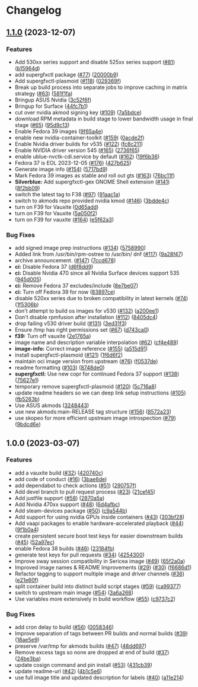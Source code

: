 # Changelog

## [1.1.0](https://github.com/ublue-os/nvidia/compare/v1.0.0...v1.1.0) (2023-12-07)


### Features

* Add 530xx series support and disable 525xx series support ([#81](https://github.com/ublue-os/nvidia/issues/81)) ([b15964d](https://github.com/ublue-os/nvidia/commit/b15964d63c519e4771eb9bbad5233ba965d45cbd))
* add supergfxctl package ([#77](https://github.com/ublue-os/nvidia/issues/77)) ([20000b9](https://github.com/ublue-os/nvidia/commit/20000b9aeab0ee5ad436ad394983dfb20baecb37))
* Add supergfxctl-plasmoid ([#118](https://github.com/ublue-os/nvidia/issues/118)) ([029369f](https://github.com/ublue-os/nvidia/commit/029369f836e170d7d8e15e52da1a4b03edce8a29))
* Break up build process into separate jobs to improve caching in matrix strategy ([#63](https://github.com/ublue-os/nvidia/issues/63)) ([581f1fa](https://github.com/ublue-os/nvidia/commit/581f1fa78f3ff59d3405e2ab79e98960fa3d3c1e))
* Bringup ASUS Nvidia ([3c52f6f](https://github.com/ublue-os/nvidia/commit/3c52f6ffba724cdd7a94b3422c6ce30e910df9d1))
* Bringup for Surface ([44fc7b1](https://github.com/ublue-os/nvidia/commit/44fc7b1adf3a818c3e7d2c351b9d6f0b56b23f73))
* cut over nvidia akmod signing key ([#109](https://github.com/ublue-os/nvidia/issues/109)) ([7a5bdce](https://github.com/ublue-os/nvidia/commit/7a5bdce97ceca5205b671332d0cac3491c8ef4dd))
* download RPM metadata in build stage to lower bandwidth usage in final stage ([#65](https://github.com/ublue-os/nvidia/issues/65)) ([95d9c13](https://github.com/ublue-os/nvidia/commit/95d9c132c2f8908d7b5e4fcf7362219286502bb4))
* Enable Fedora 39 images ([9f65a4e](https://github.com/ublue-os/nvidia/commit/9f65a4edbc10743718fabc717f6c76e4669502c2))
* enable new nvidia-container-toolkit ([#159](https://github.com/ublue-os/nvidia/issues/159)) ([0acde2f](https://github.com/ublue-os/nvidia/commit/0acde2f31341370381f64a2b9529e1db03a09b11))
* Enable Nvidia driver builds for v535 ([#122](https://github.com/ublue-os/nvidia/issues/122)) ([fc8c211](https://github.com/ublue-os/nvidia/commit/fc8c2119da8331a1a3c532482c37e091511e89ac))
* Enable NVIDIA driver version 545 ([#165](https://github.com/ublue-os/nvidia/issues/165)) ([2736f65](https://github.com/ublue-os/nvidia/commit/2736f65ba9ec33c78f579851b7b80256af23539a))
* enable ublue-nvctk-cdi.service by default ([#162](https://github.com/ublue-os/nvidia/issues/162)) ([19f6b36](https://github.com/ublue-os/nvidia/commit/19f6b3677b2a41d356ed124b2c3cfb6dceb82eb5))
* Fedora 37 is EOL 2023-12-05 ([#176](https://github.com/ublue-os/nvidia/issues/176)) ([427b625](https://github.com/ublue-os/nvidia/commit/427b625808a767b4ecc2d6a92a4af71d688445cc))
* Generate image info ([#154](https://github.com/ublue-os/nvidia/issues/154)) ([5717bd9](https://github.com/ublue-os/nvidia/commit/5717bd9ee14c4d5990cb63d0ef62baa40c84a031))
* Mark Fedora 39 images as stable and roll out gts ([#163](https://github.com/ublue-os/nvidia/issues/163)) ([76bc11f](https://github.com/ublue-os/nvidia/commit/76bc11f234ba9f6e9e979d9c888a43663df857bf))
* **Silverblue:** Add supergfxctl-gex GNOME Shell extension ([#141](https://github.com/ublue-os/nvidia/issues/141)) ([8f2bb09](https://github.com/ublue-os/nvidia/commit/8f2bb095a40bfbce5857316bbbc364cfdffa0d7b))
* switch the latest tag to F38 ([#97](https://github.com/ublue-os/nvidia/issues/97)) ([91aac1a](https://github.com/ublue-os/nvidia/commit/91aac1ad00cb78e86edb3f284a5d224f0146e0ef))
* switch to akmods repo provided nvidia kmod ([#146](https://github.com/ublue-os/nvidia/issues/146)) ([3bdde4c](https://github.com/ublue-os/nvidia/commit/3bdde4cb32fb9c6965c81fad026c504454554691))
* turn on F39 for Vauxite ([0d65add](https://github.com/ublue-os/nvidia/commit/0d65add535570a0e06fe9bcd6155bc90b99f9514))
* turn on F39 for Vauxite ([5a050f2](https://github.com/ublue-os/nvidia/commit/5a050f2696c8842ffac78af93bcd1be8d1718c37))
* turn on F39 for vauxite ([#164](https://github.com/ublue-os/nvidia/issues/164)) ([e5f62a3](https://github.com/ublue-os/nvidia/commit/e5f62a3e1e8cca1a5b822865f27e6c12ac350490))


### Bug Fixes

* add signed image prep instructions ([#134](https://github.com/ublue-os/nvidia/issues/134)) ([5758990](https://github.com/ublue-os/nvidia/commit/5758990646e2880f1639fd28974c234b5a15d0bf))
* Added link from /usr/bin/rpm-ostree to /usr/bin/ dnf ([#117](https://github.com/ublue-os/nvidia/issues/117)) ([9a28f47](https://github.com/ublue-os/nvidia/commit/9a28f471e787b7adce4b32920b96cc84cdb9c40a))
* archive announcement. ([#147](https://github.com/ublue-os/nvidia/issues/147)) ([7ccd678](https://github.com/ublue-os/nvidia/commit/7ccd6787036a502ffec3da9dd695a5f4ea62c673))
* **ci:** Disable Fedora 37 ([d6f8dd9](https://github.com/ublue-os/nvidia/commit/d6f8dd9d0093aecb0e0f44f69f027cab157673af))
* **ci:** Disable Nvidia 470 since all Nvidia Surface devices support 535 ([945d005](https://github.com/ublue-os/nvidia/commit/945d005b0229fdf3749339a25595a4695623047e))
* **ci:** Remove Fedora 37 excludes/include ([8e7be07](https://github.com/ublue-os/nvidia/commit/8e7be07c340589c02105c6333def21e4d4181c24))
* **ci:** Turn off Fedora 39 for now ([83897ce](https://github.com/ublue-os/nvidia/commit/83897ced1ba6c6478c1dbf39b5f18c8aa2a4e751))
* disable 520xx series due to broken compatibility in latest kernels ([#74](https://github.com/ublue-os/nvidia/issues/74)) ([1f5306b](https://github.com/ublue-os/nvidia/commit/1f5306bf30651aac2486dcce0e8785112bdb2f38))
* don't attempt to build os images for v530 ([#132](https://github.com/ublue-os/nvidia/issues/132)) ([a200ee1](https://github.com/ublue-os/nvidia/commit/a200ee17f416d317271d2eb138128c82cb03b2c9))
* Don't disable rpmfusion after installation ([#112](https://github.com/ublue-os/nvidia/issues/112)) ([8405dc4](https://github.com/ublue-os/nvidia/commit/8405dc42be847b4a75434725066715553fa13ee3))
* drop failing v530 driver build ([#131](https://github.com/ublue-os/nvidia/issues/131)) ([3ed31f3](https://github.com/ublue-os/nvidia/commit/3ed31f33e11bb4dd3a3cacf595346fed4aef6861))
* Ensure /tmp has right permissions set ([#67](https://github.com/ublue-os/nvidia/issues/67)) ([d743ca0](https://github.com/ublue-os/nvidia/commit/d743ca0a0afd3572e2af83c1d075398d17db9c33))
* **f39:** Turn off vauxite ([2e1765a](https://github.com/ublue-os/nvidia/commit/2e1765a4bbfddf74a83ae3d2c26810f932edb4c5))
* image name and description variable interpolation ([#62](https://github.com/ublue-os/nvidia/issues/62)) ([cf4e489](https://github.com/ublue-os/nvidia/commit/cf4e489c60871cc1bcf3fcd0f797bfbe22bd5731))
* **image-info:** Correct image reference ([#155](https://github.com/ublue-os/nvidia/issues/155)) ([a515d91](https://github.com/ublue-os/nvidia/commit/a515d916002f9a0f9262b53f7bc4c9205b9b3bd7))
* install supergfxctl-plasmoid ([#121](https://github.com/ublue-os/nvidia/issues/121)) ([1f6d6f2](https://github.com/ublue-os/nvidia/commit/1f6d6f2da87912a2e716bc1f9084228c627c617a))
* maintain oci image version from upstream ([#76](https://github.com/ublue-os/nvidia/issues/76)) ([f0537de](https://github.com/ublue-os/nvidia/commit/f0537de2c808b6e12fdb3962e401bc34389aefa6))
* readme formatting ([#103](https://github.com/ublue-os/nvidia/issues/103)) ([8748de0](https://github.com/ublue-os/nvidia/commit/8748de008df00c9af097729542f85930b35ba95f))
* **supergfxctl:** Use new copr for continued Fedora 37 support ([#138](https://github.com/ublue-os/nvidia/issues/138)) ([75627e1](https://github.com/ublue-os/nvidia/commit/75627e140689404e6e3de18f2b86adb88dbe3529))
* temporary remove supergfxctl-plasmoid ([#120](https://github.com/ublue-os/nvidia/issues/120)) ([5c716a8](https://github.com/ublue-os/nvidia/commit/5c716a8178dd5a07970bcdf94302fd7d033c6824))
* update readme headers so we can deep link setup instructions ([#105](https://github.com/ublue-os/nvidia/issues/105)) ([fb5263b](https://github.com/ublue-os/nvidia/commit/fb5263b331827d8c51c8e6644a847b4a1c835f12))
* Use ASUS akmods ([3248443](https://github.com/ublue-os/nvidia/commit/324844351a88a64cc26728091ebf1f2e10886489))
* use new akmods:main-RELEASE tag structure ([#156](https://github.com/ublue-os/nvidia/issues/156)) ([8572a23](https://github.com/ublue-os/nvidia/commit/8572a23698b36b2fcdf28d87e980c3c9ec95cacc))
* use skopeo for more efficient upstream image introspection ([#79](https://github.com/ublue-os/nvidia/issues/79)) ([9bdcd6e](https://github.com/ublue-os/nvidia/commit/9bdcd6eff5b1cf0d5d8db3b69af6d7fabfce3e18))

## 1.0.0 (2023-03-07)


### Features

* add a vauxite build ([#32](https://github.com/ublue-os/nvidia/issues/32)) ([420740c](https://github.com/ublue-os/nvidia/commit/420740cebd61d3c4f727f8e5812bc7760b05869c))
* add code of conduct ([#16](https://github.com/ublue-os/nvidia/issues/16)) ([3bae6de](https://github.com/ublue-os/nvidia/commit/3bae6deda8428167370b820b84b94f571bcdea78))
* add dependabot to check actions ([#51](https://github.com/ublue-os/nvidia/issues/51)) ([290757f](https://github.com/ublue-os/nvidia/commit/290757f606881e0d64048d1b3cf7676c56500c15))
* Add devel branch to pull request process ([#23](https://github.com/ublue-os/nvidia/issues/23)) ([21cef45](https://github.com/ublue-os/nvidia/commit/21cef4521247eed7497b7d2bc3f43d26e07a8c7d))
* Add justfile support ([#58](https://github.com/ublue-os/nvidia/issues/58)) ([2870a5a](https://github.com/ublue-os/nvidia/commit/2870a5aaf154dd33ae1d8592dc2ad8a3e75a6021))
* Add Nvidia 470xx support ([#48](https://github.com/ublue-os/nvidia/issues/48)) ([6d4afbc](https://github.com/ublue-os/nvidia/commit/6d4afbc59dbc278065b7a1b483411b2dc39c347a))
* Add steam-devices package ([#50](https://github.com/ublue-os/nvidia/issues/50)) ([c9a544b](https://github.com/ublue-os/nvidia/commit/c9a544b6a165a349ca7d9953f8627bf01f361ca5))
* Add support for using nvidia GPUs inside containers ([#43](https://github.com/ublue-os/nvidia/issues/43)) ([303bf28](https://github.com/ublue-os/nvidia/commit/303bf28d71220264d979f01f7311c0abc7e9a0cc))
* Add vaapi packages to enable hardware-accelerated playback ([#44](https://github.com/ublue-os/nvidia/issues/44)) ([9f1b0a4](https://github.com/ublue-os/nvidia/commit/9f1b0a435655a2e252ccae55423f7a9a8749b475))
* create persistent secure boot test keys for easier downstream builds ([#45](https://github.com/ublue-os/nvidia/issues/45)) ([52a97ec](https://github.com/ublue-os/nvidia/commit/52a97ec21aa21c1b33bd7ce636857de78c3fa9e6))
* enable Fedora 38 builds ([#46](https://github.com/ublue-os/nvidia/issues/46)) ([23184fb](https://github.com/ublue-os/nvidia/commit/23184fb880521e243c1a906c7181bc7298050836))
* generate test keys for pull requests ([#34](https://github.com/ublue-os/nvidia/issues/34)) ([4254300](https://github.com/ublue-os/nvidia/commit/4254300a0032a1e08d98cd4cf97146d610597102))
* Improve sway session compatibility in Sericea image ([#49](https://github.com/ublue-os/nvidia/issues/49)) ([65f2a0a](https://github.com/ublue-os/nvidia/commit/65f2a0a2abe37ea2e63a23f39c060e4f67d60640))
* Improved image names & README Improvements ([#29](https://github.com/ublue-os/nvidia/issues/29)) ([#30](https://github.com/ublue-os/nvidia/issues/30)) ([f6686d1](https://github.com/ublue-os/nvidia/commit/f6686d1bd6215bd4195ba144c2137e68755dc24e))
* Refactor tagging to support multiple image and driver channels ([#36](https://github.com/ublue-os/nvidia/issues/36)) ([e21e60f](https://github.com/ublue-os/nvidia/commit/e21e60fc47b1b5618a18eb567b031007a0c6f6eb))
* split container build into distinct build script stages ([#59](https://github.com/ublue-os/nvidia/issues/59)) ([ca99377](https://github.com/ublue-os/nvidia/commit/ca9937787fd68291930c0a61d56bf254f52d3430))
* switch to upstream main image ([#54](https://github.com/ublue-os/nvidia/issues/54)) ([3a6a268](https://github.com/ublue-os/nvidia/commit/3a6a26853e8813439c38e05b5bd841db8821a9fc))
* Use variables more extensively in build workflow ([#55](https://github.com/ublue-os/nvidia/issues/55)) ([c9737c2](https://github.com/ublue-os/nvidia/commit/c9737c271e60679ff05050dcad4f60b30db8709f))


### Bug Fixes

* add cron delay to build ([#56](https://github.com/ublue-os/nvidia/issues/56)) ([0058346](https://github.com/ublue-os/nvidia/commit/0058346750096c225bbad537d3263b6bd7cbf345))
* Improve separation of tags between PR builds and normal builds ([#39](https://github.com/ublue-os/nvidia/issues/39)) ([18ae5e9](https://github.com/ublue-os/nvidia/commit/18ae5e951bde4024f0a8e02b4d424402962f8853))
* preserve /var/tmp for akmods builds ([#47](https://github.com/ublue-os/nvidia/issues/47)) ([48dd697](https://github.com/ublue-os/nvidia/commit/48dd697ff4cab166256603db34a43ccd13884f8f))
* Remove excess tags so none are dropped at end of build ([#37](https://github.com/ublue-os/nvidia/issues/37)) ([24be3ba](https://github.com/ublue-os/nvidia/commit/24be3ba6b005ea8229a8523b519a51acb64c103e))
* update cosign command and pin install ([#53](https://github.com/ublue-os/nvidia/issues/53)) ([431cb39](https://github.com/ublue-os/nvidia/commit/431cb395cdbf1384f31c80e6b62fe2906ffa5f6c))
* update readme-url ([#42](https://github.com/ublue-os/nvidia/issues/42)) ([4b1c5e6](https://github.com/ublue-os/nvidia/commit/4b1c5e6bc5285d82347881323885701899695cf3))
* use full image title and updated description for labels ([#40](https://github.com/ublue-os/nvidia/issues/40)) ([a11e214](https://github.com/ublue-os/nvidia/commit/a11e21496a60a51c2b89e5a5a8267fc30fd90f21))
